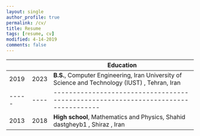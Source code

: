 ```yaml
---
layout: single
author_profile: true
permalink: /cv/
title: Resume
tags: [resume, cv]
modified: 4-14-2019
comments: false
---
```


|     |    |**Education**                                                               |
|-----|----|----------------------------------------------------------------------------------|
|2019 |2023| **B.S.**, Computer Engineering, Iran University of Science and Technology (IUST) , Tehran, Iran |
|-----|----|----------------------------------------------------------------------------------|
|2013 |2018| **High school**, Mathematics and Physics, Shahid dastgheyb1 , Shiraz , Iran |
